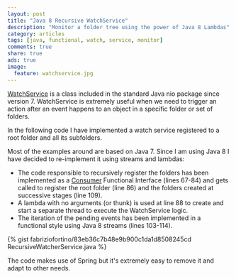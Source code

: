 ```yaml
---
layout: post
title: "Java 8 Recursive WatchService"
description: "Monitor a folder tree using the power of Java 8 Lambdas"
category: articles
tags: [java, functional, watch, service, monitor]
comments: true
share: true
ads: true
image:
  feature: watchservice.jpg
---
```


<a href="https://docs.oracle.com/javase/8/docs/api/java/nio/file/WatchService.html" target="_blank">WatchService</a> is a
class included in the standard Java nio package since version 7. WatchService is extremely useful when we need to trigger an action after an event happens to an object in a specific folder or set of folders.

In the following code I have implemented a watch service registered to a root folder and all its subfolders.

Most of the examples around are based on Java 7. Since I am using Java 8 I have decided to re-implement it
using streams and lambdas:

* The code responsible to recursively register the folders has been implemented as a
<a href="https://docs.oracle.com/javase/8/docs/api/java/util/function/Consumer.html" target="_blank">Consumer</a>
Functional Interface (lines 67-84) and gets called to register the root folder (line 86) and the folders created at
successive stages (line 109).
* A lambda with no arguments (or thunk) is used at line 88 to create and start a separate thread to execute
the WatchService logic.
* The iteration of the pending events has been implemented in a functional style using Java 8 streams (lines 103-114).

{% gist fabriziofortino/83eb36c7b48e9b900c1da1d8508245cd RecursiveWatcherService.java %}

The code makes use of Spring but it's extremely easy to remove it and adapt to other needs.
